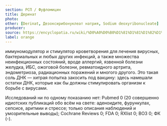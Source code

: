 ```yaml
---
section: РСП / Фуфломицин
title: Деринат
photo:
other: [Derinat, Дезоксирибонуклеат натрия, Sodium deoxyribonucleate]
producer:
source: https://encyclopatia.ru/wiki/%D0%A0%D0%B0%D1%81%D1%81%D1%82%D1%80%D0%B5%D0%BB%D1%8C%D0%BD%D1%8B%D0%B9_%D1%81%D0%BF%D0%B8%D1%81%D0%BE%D0%BA_%D0%BF%D1%80%D0%B5%D0%BF%D0%B0%D1%80%D0%B0%D1%82%D0%BE%D0%B2
label: orange
---
```


иммуномодулятор и стимулятор кроветворения для лечения вирусных, бактериальных и любых других инфекций, а также множества неинфекционных состояний, вроде аллергий, язвенной болезни желудка, ИБС, ожоговой болезни, ревматоидного артрита, эндометриоза, радиационных поражений и многого другого. Это такая соль ДНК — хитрая попытка закосить под вакцину: здесь намешали остатки ДНК, которые как бы должны стимулировать организм к борьбе с вирусами.

Исследований ни по одному показанию нет: Pubmed 0 (20 совершенно идиотских публикаций обо всём на свете: аденоидите, фурункулах, сепсисе, аритмии и стрессе; только описания наблюдений и умозрительные выводы); Cochrane Reviews 0; FDA 0; RXlist 0; ВОЗ 0; ФК (-).
